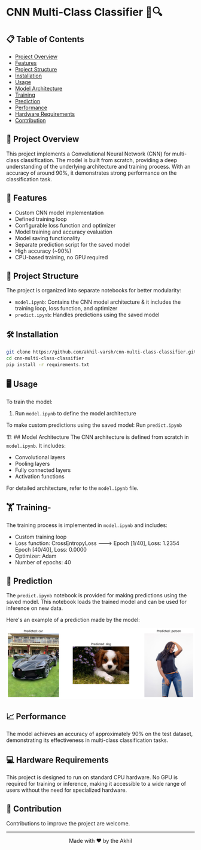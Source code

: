 # CNN Multi-Class Classifier 🧠🔍

## 📋 Table of Contents
- [Project Overview](#-project-overview)
- [Features](#-features)
- [Project Structure](#-project-structure)
- [Installation](#-installation)
- [Usage](#-Usage)
- [Model Architecture](#model-architecture)
- [Training](#-training)
- [Prediction](#-prediction)
- [Performance](#-Performance)
- [Hardware Requirements](#-hardware-requirements)
- [Contribution](#-contribution)

## 🌟 Project Overview
This project implements a Convolutional Neural Network (CNN) for multi-class classification. The model is built from scratch, providing a deep understanding of the underlying architecture and training process. With an accuracy of around 90%, it demonstrates strong performance on the classification task.

## 🚀 Features
- Custom CNN model implementation
- Defined training loop
- Configurable loss function and optimizer
- Model training and accuracy evaluation
- Model saving functionality
- Separate prediction script for the saved model
- High accuracy (~90%)
- CPU-based training, no GPU required

## 📁 Project Structure
The project is organized into separate notebooks for better modularity:
- `model.ipynb`: Contains the CNN model architecture & it includes the training loop, loss function, and optimizer
- `predict.ipynb`: Handles predictions using the saved model

## 🛠️ Installation
```bash
git clone https://github.com/akhil-varsh/cnn-multi-class-classifier.git
cd cnn-multi-class-classifier
pip install -r requirements.txt
```

## 🖥️ Usage
To train the model:
1. Run `model.ipynb` to define the model architecture

To make custom predictions using the saved model:
    Run `predict.ipynb`

 🏗️ <a name="model-architecture">## Model Architecture</a>
The CNN architecture is defined from scratch in `model.ipynb`. It includes:
- Convolutional layers
- Pooling layers
- Fully connected layers
- Activation functions

For detailed architecture, refer to the `model.ipynb` file.

## 🏋️ Training-
The training process is implemented in `model.ipynb` and includes:
- Custom training loop
- Loss function: CrossEntropyLoss ---> Epoch [1/40], Loss: 1.2354
                                       Epoch [40/40], Loss: 0.0000
- Optimizer: Adam
- Number of epochs: 40 

## 🔮 Prediction
The `predict.ipynb` notebook is provided for making predictions using the saved model. This notebook loads the trained model and can be used for inference on new data.


Here's an example of a prediction made by the model:

![Prediction Example](data/prediction_1.png)

## 📈 Performance
The model achieves an accuracy of approximately 90% on the test dataset, demonstrating its effectiveness in multi-class classification tasks.

## 💻 Hardware Requirements
This project is designed to run on standard CPU hardware. No GPU is required for training or inference, making it accessible to a wide range of users without the need for specialized hardware.

## 🤝 Contribution
Contributions to improve the project are welcome. 

---

<p align="center">
  Made with ❤️ by the Akhil
</p>
